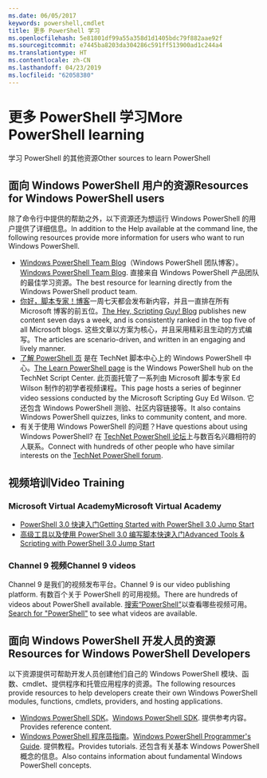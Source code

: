 ```yaml
---
ms.date: 06/05/2017
keywords: powershell,cmdlet
title: 更多 PowerShell 学习
ms.openlocfilehash: 5e81801df99a55a358d1d1405bdc79f882aae92f
ms.sourcegitcommit: e7445ba8203da304286c591ff513900ad1c244a4
ms.translationtype: HT
ms.contentlocale: zh-CN
ms.lasthandoff: 04/23/2019
ms.locfileid: "62058380"
---
```

# <a name="more-powershell-learning"></a><span data-ttu-id="af998-103">更多 PowerShell 学习</span><span class="sxs-lookup"><span data-stu-id="af998-103">More PowerShell learning</span></span>

<span data-ttu-id="af998-104">学习 PowerShell 的其他资源</span><span class="sxs-lookup"><span data-stu-id="af998-104">Other sources to learn PowerShell</span></span>

## <a name="resources-for-windows-powershell-users"></a><span data-ttu-id="af998-105">面向 Windows PowerShell 用户的资源</span><span class="sxs-lookup"><span data-stu-id="af998-105">Resources for Windows PowerShell users</span></span>

<span data-ttu-id="af998-106">除了命令行中提供的帮助之外，以下资源还为想运行 Windows PowerShell 的用户提供了详细信息。</span><span class="sxs-lookup"><span data-stu-id="af998-106">In addition to the Help available at the command line, the following resources provide more information for users who want to run Windows PowerShell.</span></span>

- <span data-ttu-id="af998-107">[Windows PowerShell Team Blog](https://blogs.msdn.microsoft.com/powershell/)（Windows PowerShell 团队博客）。</span><span class="sxs-lookup"><span data-stu-id="af998-107">[Windows PowerShell Team Blog](https://blogs.msdn.microsoft.com/powershell/).</span></span> <span data-ttu-id="af998-108">直接来自 Windows PowerShell 产品团队的最佳学习资源。</span><span class="sxs-lookup"><span data-stu-id="af998-108">The best resource for learning directly from the Windows PowerShell product team.</span></span>
- <span data-ttu-id="af998-109">[你好，脚本专家！博客](https://blogs.technet.microsoft.com/heyscriptingguy/)一周七天都会发布新内容，并且一直排在所有 Microsoft 博客的前五位。</span><span class="sxs-lookup"><span data-stu-id="af998-109">[The Hey, Scripting Guy! Blog](https://blogs.technet.microsoft.com/heyscriptingguy/) publishes new content seven days a week, and is consistently ranked in the top five of all Microsoft blogs.</span></span> <span data-ttu-id="af998-110">这些文章以方案为核心，并且采用精彩且生动的方式编写。</span><span class="sxs-lookup"><span data-stu-id="af998-110">The articles are scenario-driven, and written in an engaging and lively manner.</span></span>
- <span data-ttu-id="af998-111">[了解 PowerShell 页](https://blogs.technet.microsoft.com/heyscriptingguy/2015/01/04/weekend-scripter-the-best-ways-to-learn-powershell/) 是在 TechNet 脚本中心上的 Windows PowerShell 中心。</span><span class="sxs-lookup"><span data-stu-id="af998-111">[The Learn PowerShell page](https://blogs.technet.microsoft.com/heyscriptingguy/2015/01/04/weekend-scripter-the-best-ways-to-learn-powershell/) is the Windows PowerShell hub on the TechNet Script Center.</span></span> <span data-ttu-id="af998-112">此页面托管了一系列由 Microsoft 脚本专家 Ed Wilson 制作的初学者视频课程。</span><span class="sxs-lookup"><span data-stu-id="af998-112">This page hosts a series of beginner video sessions conducted by the Microsoft Scripting Guy Ed Wilson.</span></span> <span data-ttu-id="af998-113">它还包含 Windows PowerShell 测验、社区内容链接等。</span><span class="sxs-lookup"><span data-stu-id="af998-113">It also contains Windows PowerShell quizzes, links to community content, and more.</span></span>
- <span data-ttu-id="af998-114">有关于使用 Windows PowerShell 的问题？</span><span class="sxs-lookup"><span data-stu-id="af998-114">Have questions about using Windows PowerShell?</span></span> <span data-ttu-id="af998-115">在 [TechNet PowerShell 论坛](https://social.technet.microsoft.com/Forums/home?forum=winserverpowershell)上与数百名兴趣相符的人联系。</span><span class="sxs-lookup"><span data-stu-id="af998-115">Connect with hundreds of other people who have similar interests on the [TechNet PowerShell forum](https://social.technet.microsoft.com/Forums/home?forum=winserverpowershell).</span></span>

## <a name="video-training"></a><span data-ttu-id="af998-116">视频培训</span><span class="sxs-lookup"><span data-stu-id="af998-116">Video Training</span></span>

### <a name="microsoft-virtual-academy"></a><span data-ttu-id="af998-117">Microsoft Virtual Academy</span><span class="sxs-lookup"><span data-stu-id="af998-117">Microsoft Virtual Academy</span></span>

- [<span data-ttu-id="af998-118">PowerShell 3.0 快速入门</span><span class="sxs-lookup"><span data-stu-id="af998-118">Getting Started with PowerShell 3.0 Jump Start</span></span>](https://mva.microsoft.com/en-US/training-courses/getting-started-with-powershell-30-jump-start-8276)
- [<span data-ttu-id="af998-119">高级工具以及使用 PowerShell 3.0 编写脚本快速入门</span><span class="sxs-lookup"><span data-stu-id="af998-119">Advanced Tools & Scripting with PowerShell 3.0 Jump Start</span></span>](https://mva.microsoft.com/en-US/training-courses/advanced-tools-scripting-with-powershell-30-jump-start-8277)

### <a name="channel-9-videos"></a><span data-ttu-id="af998-120">Channel 9 视频</span><span class="sxs-lookup"><span data-stu-id="af998-120">Channel 9 videos</span></span>

<span data-ttu-id="af998-121">Channel 9 是我们的视频发布平台。</span><span class="sxs-lookup"><span data-stu-id="af998-121">Channel 9 is our video publishing platform.</span></span> <span data-ttu-id="af998-122">有数百个关于 PowerShell 的可用视频。</span><span class="sxs-lookup"><span data-stu-id="af998-122">There are hundreds of videos about PowerShell available.</span></span> <span data-ttu-id="af998-123">[搜索“PowerShell”](https://channel9.msdn.com/Search?term=PowerShell&sortBy=top-rated)以查看哪些视频可用。</span><span class="sxs-lookup"><span data-stu-id="af998-123">[Search for "PowerShell"](https://channel9.msdn.com/Search?term=PowerShell&sortBy=top-rated) to see what videos are available.</span></span>

## <a name="resources-for-windows-powershell-developers"></a><span data-ttu-id="af998-124">面向 Windows PowerShell 开发人员的资源</span><span class="sxs-lookup"><span data-stu-id="af998-124">Resources for Windows PowerShell Developers</span></span>

<span data-ttu-id="af998-125">以下资源提供可帮助开发人员创建他们自己的 Windows PowerShell 模块、函数、cmdlet、提供程序和托管应用程序的资源。</span><span class="sxs-lookup"><span data-stu-id="af998-125">The following resources provide resources to help developers create their own Windows PowerShell modules, functions, cmdlets, providers, and hosting applications.</span></span>

- <span data-ttu-id="af998-126">[Windows PowerShell SDK](https://go.microsoft.com/fwlink/p/?LinkID=89595)。</span><span class="sxs-lookup"><span data-stu-id="af998-126">[Windows PowerShell SDK](https://go.microsoft.com/fwlink/p/?LinkID=89595).</span></span> <span data-ttu-id="af998-127">提供参考内容。</span><span class="sxs-lookup"><span data-stu-id="af998-127">Provides reference content.</span></span>
- <span data-ttu-id="af998-128">[Windows PowerShell 程序员指南](https://go.microsoft.com/fwlink/p/?LinkID=89596)。</span><span class="sxs-lookup"><span data-stu-id="af998-128">[Windows PowerShell Programmer's Guide](https://go.microsoft.com/fwlink/p/?LinkID=89596).</span></span> <span data-ttu-id="af998-129">提供教程。</span><span class="sxs-lookup"><span data-stu-id="af998-129">Provides tutorials.</span></span> <span data-ttu-id="af998-130">还包含有关基本 Windows PowerShell 概念的信息。</span><span class="sxs-lookup"><span data-stu-id="af998-130">Also contains information about fundamental Windows PowerShell concepts.</span></span>
